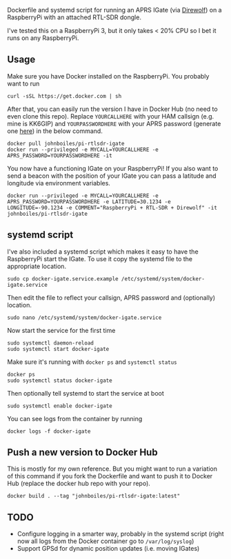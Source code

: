 Dockerfile and systemd script for running an APRS IGate (via [Direwolf](https://github.com/wb2osz/direwolf)) on a RaspberryPi with an attached RTL-SDR dongle.

I've tested this on a RaspberryPi 3, but it only takes < 20% CPU so I bet it runs on any RaspberryPi.

## Usage

Make sure you have Docker installed on the RaspberryPi. You probably want to run

    curl -sSL https://get.docker.com | sh

After that, you can easily run the version I have in Docker Hub (no need to even clone this repo). Replace `YOURCALLHERE` with your HAM callsign (e.g. mine is KK6GIP) and `YOURPASSWORDHERE` with your APRS password (generate one [here](http://apps.magicbug.co.uk/passcode/)) in the below command.

    docker pull johnboiles/pi-rtlsdr-igate
    docker run --privileged -e MYCALL=YOURCALLHERE -e APRS_PASSWORD=YOURPASSWORDHERE -it

You now have a functioning IGate on your RaspberryPi! If you also want to send a beacon with the position of your IGate you can pass a latitude and longitude via environment variables.

    docker run --privileged -e MYCALL=YOURCALLHERE -e APRS_PASSWORD=YOURPASSWORDHERE -e LATITUDE=30.1234 -e LONGITUDE=-90.1234 -e COMMENT="RaspberryPi + RTL-SDR + Direwolf" -it johnboiles/pi-rtlsdr-igate

## systemd script

I've also included a systemd script which makes it easy to have the RaspberryPi start the IGate. To use it copy the systemd file to the appropriate location.

    sudo cp docker-igate.service.example /etc/systemd/system/docker-igate.service

Then edit the file to reflect your callsign, APRS password and (optionally) location.

    sudo nano /etc/systemd/system/docker-igate.service

Now start the service for the first time

    sudo systemctl daemon-reload
    sudo systemctl start docker-igate

Make sure it's running with `docker ps` and `systemctl status`

    docker ps
    sudo systemctl status docker-igate

Then optionally tell systemd to start the service at boot

    sudo systemctl enable docker-igate

You can see logs from the container by running

    docker logs -f docker-igate

## Push a new version to Docker Hub

This is mostly for my own reference. But you might want to run a variation of this command if you fork the Dockerfile and want to push it to Docker Hub (replace the docker hub repo with your repo).

    docker build . --tag "johnboiles/pi-rtlsdr-igate:latest"

## TODO

* Configure logging in a smarter way, probably in the systemd script (right now all logs from the Docker container go to `/var/log/syslog`)
* Support GPSd for dynamic position updates (i.e. moving IGates)

